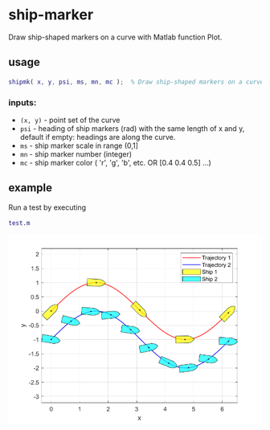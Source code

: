 # ship-marker
Draw ship-shaped markers on a curve with Matlab function Plot.

## usage

```matlab
shipmk( x, y, psi, ms, mn, mc );  % Draw ship-shaped markers on a curve 

``` 

### inputs:

-   `(x, y)` - point set of the curve
-   `psi` - heading of ship markers (rad) with the same length of x and y, default if empty: headings are along the curve.
-   `ms` - ship marker scale in range (0,1]
-   `mn` - ship marker number (integer)
-   `mc` - ship marker color ( 'r', 'g', 'b', etc. OR [0.4 0.4 0.5] ...)

## example

Run a test by executing
```matlab 
test.m
```
![example_plot](/example_plot.png?200x200)